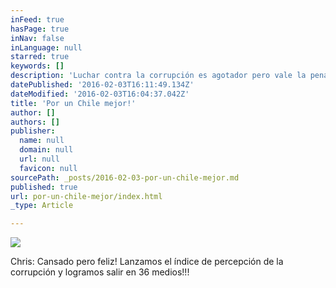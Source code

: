 ```yaml
---
inFeed: true
hasPage: true
inNav: false
inLanguage: null
starred: true
keywords: []
description: 'Luchar contra la corrupción es agotador pero vale la pena!'
datePublished: '2016-02-03T16:11:49.134Z'
dateModified: '2016-02-03T16:04:37.042Z'
title: 'Por un Chile mejor!'
author: []
authors: []
publisher:
  name: null
  domain: null
  url: null
  favicon: null
sourcePath: _posts/2016-02-03-por-un-chile-mejor.md
published: true
url: por-un-chile-mejor/index.html
_type: Article

---
```

![](https://the-grid-user-content.s3-us-west-2.amazonaws.com/3e2c0123-d0ba-4dde-8a68-3683ce6b672b.jpg)

Chris: Cansado pero feliz! Lanzamos el índice de percepción de la corrupción y logramos salir en 36 medios!!!